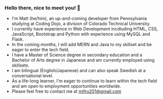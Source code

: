 ### Hello there, nice to meet you! 👋
- I'm Matt (he/him), an up-and-coming developer from Pennsylvania studying at Coding Dojo, a division of Colorado Technical University.
- I currently have experience in Web Development incdluding HTML, CSS, JavaScript, Bootstrap and Python with experience using MySQL and Flask.
- In the coming months, I will add MERN and Java to my skillset and be eager to enter the tech field.
- I have a Master of Science degree in secondary education and a Bachelor of Arts degree in Japanese and am currently employed using skillsets.
- I am bilingual (English/Japanese) and can also speak Swedish at a conversational level.
- As a life-long learner, I'm eager to continue to learn within the tech field and am open to employment opportunities worldwide.
- Please feel free to contact me at mjfru201@gmail.com
<!--
**mjfru/mjfru** is a ✨ _special_ ✨ repository because its `README.md` (this file) appears on your GitHub profile.

Here are some ideas to get you started:

- 🔭 I’m currently working on ...
- 🌱 I’m currently learning ...
- 👯 I’m looking to collaborate on ...
- 🤔 I’m looking for help with ...
- 💬 Ask me about ...
- 📫 How to reach me: ...
- 😄 Pronouns: ...
- ⚡ Fun fact: ...
-->
